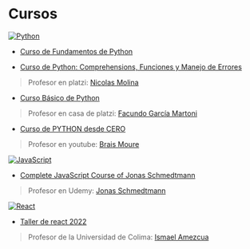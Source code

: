 # Cursos

[![Python](https://img.shields.io/badge/Python-yellow?style=for-the-badge&logo=python&logoColor=white&labelColor=101010)]()

- <a href="https://github.com/LexAguirre/Cursos_software/tree/master/Fundamentos_de_python_en_platzi">Curso de Fundamentos de Python</a>

- <a href="...">Curso de Python: Comprehensions, Funciones y Manejo de Errores</a>

> Profesor en platzi: <a href="https://github.com/nicobytes">Nicolas Molina</a>

- <a href="https://github.com/LexAguirre/Cursos_software/tree/master/Python_basico_en_platzi">Curso Básico de Python</a>

> Profesor en casa de platzi: <a href="https://github.com/facmartoni">Facundo García Martoni</a>

- <a href="https://github.com/LexAguirre/Cursos_software/tree/master/Python-con-mouredev">Curso de PYTHON desde CERO</a>

> Profesor en youtube: <a href="https://github.com/mouredev">Brais Moure</a>

[![JavaScript](https://img.shields.io/badge/JavaScript-F7DF1E?style=for-the-badge&logo=javascript&logoColor=white&labelColor=101010)]()

- <a href="https://github.com/LexAguirre/Cursos_software/tree/master/JavaScript-con-Jonas-Schmedtmann">Complete JavaScript Course of Jonas Schmedtmann</a>

> Profesor en Udemy: <a href="https://github.com/jonasschmedtmann">Jonas Schmedtmann</a>

[![React](https://img.shields.io/badge/React-F7DF1E?style=for-the-badge&logo=React&logoColor=white&labelColor=101010)]()

- <a href="https://github.com/LexAguirre/Cursos_software/tree/master/React-con-Ismael">Taller de react 2022</a>

> Profesor de la Universidad de Colima: <a href="https://github.com/ismaelamezcua/taller-react-2022">Ismael Amezcua</a>
